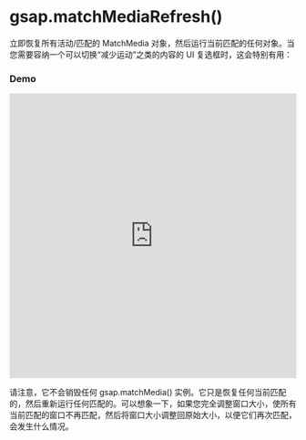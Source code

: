 # gsap.matchMediaRefresh()

立即恢复所有活动/匹配的 MatchMedia 对象，然后运行当前匹配的任何对象。当您需要容纳一个可以切换“减少运动”之类的内容的 UI 复选框时，这会特别有用：

### Demo

<iframe src="https://codepen.io/GreenSock/pen/RwMQwpR" width="100%" height="500" scrolling="no" frameborder="no" allowtransparency="true" allowfullscreen="true" allow="autoplay; fullscreen; payment"></iframe>

请注意，它不会销毁任何 gsap.matchMedia() 实例。它只是恢复任何当前匹配的，然后重新运行任何匹配的。可以想象一下，如果您完全调整窗口大小，使所有当前匹配的窗口不再匹配，然后将窗口大小调整回原始大小，以便它们再次匹配，会发生什么情况。
